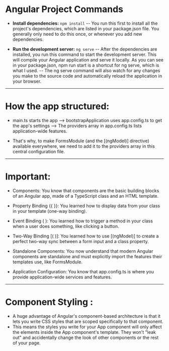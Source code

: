# Angular Project Commands

- **Install dependencies:** `npm install`
 -- You run this first to install all the project's dependencies, which are listed in your package.json file. You generally only need to do this once, or whenever you add new dependencies.

- **Run the development server:** `ng serve` 
 -- After the dependencies are installed, you run this command to start the development server. This will compile your Angular application and serve it locally. As you can see in your package.json, npm run start is a shortcut for ng serve, which is what I used.
 -- The ng serve command will also watch for any changes you make to the source code and automatically reload the application in your browser.

-------------------------------------------
# How the app structured:
- main.ts starts the app --> bootstrapApplication uses app.config.ts to get the app's settings --> The providers array in app.config.ts lists application-wide features.

- That's why, to make FormsModule (and the [(ngModel)] directive) available everywhere, we need to add it to the providers array in this central configuration file.

-------------------------------------------
# Important:
- Components: You know that components are the basic building blocks of an Angular app, made of a TypeScript class and an HTML template.

- Property Binding {{ }}: You learned how to display data from your class in your template (one-way binding).

- Event Binding ( ): You learned how to trigger a method in your class when a user does something, like clicking a button.

- Two-Way Binding [( )]: You learned how to use [(ngModel)] to create a perfect two-way sync between a form input and a class property.

- Standalone Components: You now understand that modern Angular components are standalone and must explicitly import the features their templates use, like FormsModule.

- Application Configuration: You know that app.config.ts is where you provide application-wide services and features.

-------------------------------------------
# Component Styling : 
- A huge advantage of Angular's component-based architecture is that it lets you write CSS styles that are scoped specifically to that component.
- This means the styles you write for your App component will only affect the elements inside the App component's template. They won't "leak out" and accidentally change the look of other components or the rest of your page.